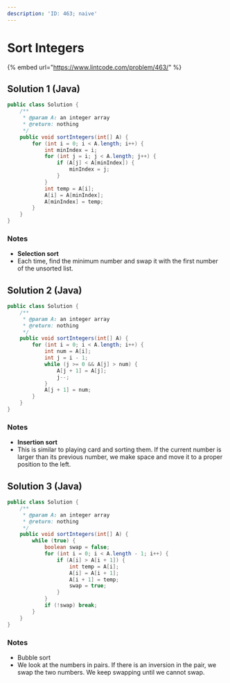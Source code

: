 ```yaml
---
description: 'ID: 463; naive'
---
```


# Sort Integers

{% embed url="https://www.lintcode.com/problem/463/" %}

## Solution 1 \(Java\)

```java
public class Solution {
    /**
     * @param A: an integer array
     * @return: nothing
     */
    public void sortIntegers(int[] A) {
        for (int i = 0; i < A.length; i++) {
            int minIndex = i;
            for (int j = i; j < A.length; j++) {
                if (A[j] < A[minIndex]) {
                    minIndex = j;
                }
            }
            int temp = A[i];
            A[i] = A[minIndex];
            A[minIndex] = temp;
        }
    }
}
```

### Notes

* **Selection sort**
* Each time, find the minimum number and swap it with the first number of the unsorted list.

## Solution 2 \(Java\)

```java
public class Solution {
    /**
     * @param A: an integer array
     * @return: nothing
     */
    public void sortIntegers(int[] A) {
        for (int i = 0; i < A.length; i++) {
            int num = A[i];
            int j = i - 1;
            while (j >= 0 && A[j] > num) {
                A[j + 1] = A[j];
                j--;
            }
            A[j + 1] = num;
        }
    }
}
```

### Notes

* **Insertion sort**
* This is similar to playing card and sorting them. If the current number is larger than its previous number, we make space and move it to a proper position to the left.

## Solution 3 \(Java\)

```java
public class Solution {
    /**
     * @param A: an integer array
     * @return: nothing
     */
    public void sortIntegers(int[] A) {
        while (true) {
            boolean swap = false;
            for (int i = 0; i < A.length - 1; i++) {
                if (A[i] > A[i + 1]) {
                    int temp = A[i];
                    A[i] = A[i + 1];
                    A[i + 1] = temp;
                    swap = true;
                }
            }
            if (!swap) break;
        }
    }
}
```

### Notes

* Bubble sort
* We look at the numbers in pairs. If there is an inversion in the pair, we swap the two numbers. We keep swapping until we cannot swap.

